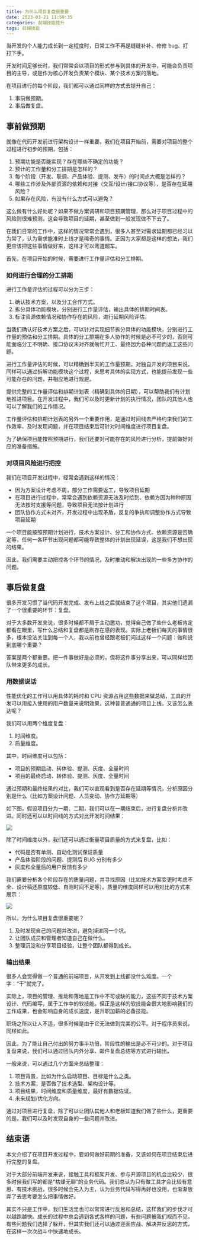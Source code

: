 ```yaml
---
title: 为什么项目复盘很重要
date: 2023-03-21 11:59:35
categories: 前端技能提升
tags: 前端技能
---
```


当开发的个人能力成长到一定程度时，日常工作不再是缝缝补补、修修 bug、打打下手。

开发时间足够长时，我们常常会以项目的形式参与到具体的开发中，可能会负责项目的主导，或是作为核心开发负责某个模块、某个技术方案的落地。

在项目进行的每个阶段，我们都可以通过同样的方式去提升自己：

1. 事前做预期。
2. 事后做复盘。

<!--more-->

## 事前做预期

就像在代码开发前进行架构设计一样重要，我们在项目开始前，需要对项目的整个过程进行初步的预期，包括：

1. 预期功能是否能实现？存在哪些不确定的功能？
2. 预计的工作量和分工排期是怎样的？
3. 每个阶段（开发、联调、产品体验、提测、发布）的时间点大概是怎样的？
4. 哪些工作涉及外部资源的依赖和对接（交互/设计/接口协议等），是否存在延期风险？
5. 如果存在风险，有没有什么方式可以避免？

这么做有什么好处呢？如果不做方案调研和项目预期管理，那么对于项目过程中的风险则很难预测。这会导致项目的延期，甚至做到一般发现做不下去了。

在我们日常的工作中，这样的情况常常会遇到，很多人甚至对需求延期都已经习以为常了，认为需求能准时上线才是稀奇的事情。正因为大家都是这样的想法，我们更应该把这些事情做好来，这样才可以弯道超车。

首先，在项目开始的时候，需要进行工作量评估和分工排期。

### 如何进行合理的分工排期

进行工作量评估的过程可以分为三步：

1. 确认技术方案，以及分工合作方式。
2. 拆分具体功能模块，分别进行工作量评估，输出具体的排期时间表。
3. 标注资源依赖情况和协作存在的风险，进行延期风险评估。

当我们确认好技术方案之后，可以针对实现细节拆分具体的功能模块，分别进行工作量的预估和分工排期。具体的分工排期在多人协作的时候是必不可少的，否则可能面临分工不明确、接口协议未对齐就匆忙开工、最终因为各种问题而返工这些问题。

进行工作量评估的时候，可以精确到半天的工作量预期。对独自开发的项目来说，同样可以通过拆解功能模块这个过程，来思考具体的实现方式，也能提前发现一些可能存在的问题，并相应地进行规避。

提供完整的工作量评估和排期计划表（精确到具体的日期），可以帮助我们有计划地推进项目。在开发过程中，我们可以及时更新计划的执行情况，团队的其他人也可以了解我们的工作情况。

工作量评估和排期计划表的另外一个重要作用，是通过时间线去严格约束我们的工作效率、及时发现问题，并在项目结束后可针对时间维度进行项目复盘。

为了确保项目能按照预期进行，我们还要对可能存在的风险进行分析，提前做好对应的准备措施。

### 对项目风险进行把控

我们在项目开发过程中，经常会遇到这样的情况：

- 因为方案设计考虑不周，部分工作需要返工，导致项目延期
- 在项目进行过程中，常常会遇到依赖资源无法及时给到、依赖方因为种种原因无法按时支援等问题，导致项目无法按计划进行
- 团队协作方式未对齐，开发过程中出现矛盾，反复的争执和调整协作方式导致项目延期

一个项目能按照预期计划进行，技术方案设计、分工和协作方式、依赖资源是否确定等，任何一各环节出现问题都可能导致整体的计划出现延误，这是我们不想出现的结果。

因此，我们需要主动把控各个环节的情况，及时推动和解决出现的一些多方协作的问题。

## 事后做复盘

很多开发习惯了当代码开发完成、发布上线之后就结束了这个项目，其实他们遗漏了一个很重要的环节：复盘。

对于大多数开发来说，很多时候都不屑于主动邀功，觉得自己做了些什么老板肯定都看在眼里，写什么总结和复盘都是刷存在感的表现。实际上老板们每天的事情很多，根本没法关注到每一个人，我以前也曾经跟老板们问过这样一个问题：做和说到底哪个重要？

答案是两个都重要。把一件事做好是必须的，但将这件事分享出来，可以同样给团队带来更多的成长。

### 用数据说话

性能优化的工作可以用具体的耗时和 CPU 资源占用这些数据来做总结，工具的开发可以用接入使用的用户数量来说明效果，这种普普通通的项目上线，又该怎么表达呢？

我们可以用两个维度复盘：

1. 时间维度。
2. 质量维度。

其中，时间维度可以包括：

- 项目的预期启动、转体验、提测、灰度、全量时间
- 项目的最终启动、转体验、提测、灰度、全量时间

通过预期和最终结果的对比，我们可以直观看到是否存在延期等情况，分析原因分别是什么（比如方案设计问题、人员变动、协作方延期等）

如下图，假设项目分为一期、二期，我们可以在一期结束后，进行复盘分析并改进。同时还可以以时间线的方式对比开发时间结果：

![](https://github-imglib-1255459943.cos.ap-chengdu.myqcloud.com/my-career5-6.jpg)

除了时间维度以外，我们还可以通过衡量项目质量的方式来复盘，比如：

- 代码是否有单测、自动化测试保证质量
- 产品体验阶段的问题、提测后 BUG 分别有多少
- 灰度和全量后的用户反馈有多少

我们需要分析各个阶段存在的质量问题，并寻找原因（比如技术方案变更时考虑不全、设计稿还原度较低、自测时间不足等）。质量的维度同样可以用对比的方式来展示：

![](https://github-imglib-1255459943.cos.ap-chengdu.myqcloud.com/my-career5-7.jpg)

所以，为什么项目复盘很重要呢？

1. 及时发现自己的问题并改进，避免掉进同一个坑。
2. 让团队成员和管理者知道自己在做什么。
3. 整理沉淀和分享项目经验，让整个团队都得到成长。

### 输出结果

很多人会觉得做一个普通的前端项目，从开发到上线都没什么难度。一个字：“干”就完了。

实际上，项目的管理、推动和落地是工作中不可或缺的能力，这些不同于技术方案设计、代码编写，属于工作中的软技能。但正是这样的软技能会很大地影响我们的工作成果，也会影响自身的成长速度，是升职加薪的必备技能。

职场之所以让人不适，很多时候是由于它无法做到完美的公平。对于程序员来说，同样如此。

因此，为了能让自己付出的努力事半功倍，阶段性的输出是必不可少的。对于项目复盘来说，我们可以通过团队内外分享、邮件复盘总结等方式进行输出。

一般来说，可以通过几个方面来总结整理：

1. 项目背景，比如为什么启动项目、目标是什么之类。
2. 技术方案，是否做了技术选型、架构设计等。
3. 项目结果，时间维度和质量维度，最好有数据佐证。
4. 未来规划/优化方向。

通过对项目进行复盘，除了可以让团队其他人和老板知道我们做了些什么，更重要的是，我们可以及时发现自身的一些问题并改进。

## 结束语

本文介绍了在项目开发过程中，要如何做好前期的准备，又该如何在项目结束后进行完整的复盘。

对于大部分前端开发来说，接触工具和框架开发、参与开源项目的机会比较少，很多时候我们写的都是“枯燥无聊”的业务代码。我们总认为只有做工具才会比较有意思、有技术挑战，很多时候会先入为主，认为业务代码写得再好也没用，也渐渐放弃了去思考要怎么把事情做好。

其实不只是工作中，我们生活里也可以常常进行反思和总结，这样我们的步伐才可以越跑越快。成长的过程中总会遇到各式各样的问题，有些问题被我们视而不见，有些问题我们选择了躲开，但其实我们还可以通过迎面应战、解决并反思的方式，在这样一次次战斗中快速地成长。
